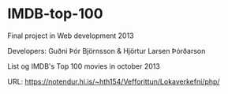 IMDB-top-100
============

Final project in Web development 2013

Developers: Guðni Þór Björnsson & Hjörtur Larsen Þórðarson

List og IMDB's Top 100 movies in october 2013

URL: https://notendur.hi.is/~hth154/Vefforittun/Lokaverkefni/php/


